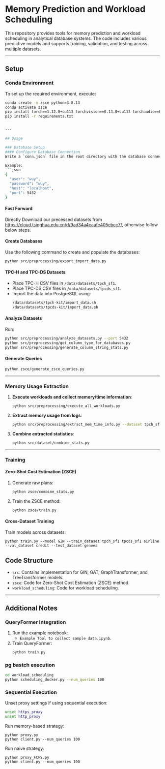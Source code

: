 
# Memory Prediction and Workload Scheduling

This repository provides tools for memory prediction and workload scheduling in analytical database systems. The code includes various predictive models and supports training, validation, and testing across multiple datasets.

---

## Setup

### Conda Environment
To set up the required environment, execute:
```bash
conda create -n zsce python=3.8.13
conda activate zsce
pip install torch==1.12.0+cu113 torchvision==0.13.0+cu113 torchaudio==0.12.0 --extra-index-url https://download.pytorch.org/whl/cu113
pip install -r requirements.txt


---

## Usage

### Database Setup
#### Configure Database Connection
Write a `conn.json` file in the root directory with the database connection details.

Example:
```json
{
  "user": "wuy",
  "password": "wuy",
  "host": "localhost",
  "port": 5432
}
```

#### Fast Forward
Directly Download our precessed datasets from https://cloud.tsinghua.edu.cn/d/9ad34a4caafe405ebcc7/, otherwise follow below steps.



#### Create Databases
Use the following command to create and populate the databases:
```bash
python src/preprocessing/export_import_data.py
```

#### TPC-H and TPC-DS Datasets
- Place TPC-H CSV files in `/data/datasets/tpch_sf1`.
- Place TPC-DS CSV files in `/data/datasets/tpcds_sf1`.
- Import the data into PostgreSQL using:
  ```bash
  /data/datasets/tpch-kit/import_data.sh
  /data/datasets/tpcds-kit/import_data.sh
  ```

#### Analyze Datasets
Run:
```bash
python src/preprocessing/analyze_datasets.py --port 5432
python src/preprocessing/get_column_type_for_databases.py
python src/preprocessing/generate_column_string_stats.py
```

#### Generate Queries
```bash
python zsce/generate_zsce_queries.py
```

---

### Memory Usage Extraction
1. **Execute workloads and collect memory/time information**:
   ```bash
   python src/preprocessing/execute_all_workloads.py
   ```

2. **Extract memory usage from logs**:
   ```bash
   python src/preprocessing/extract_mem_time_info.py --dataset tpch_sf1 tpcds_sf1
   ```

3. **Combine extracted statistics**:
   ```bash
   python src/dataset/combine_stats.py
   ```

---

### Training

#### Zero-Shot Cost Estimation (ZSCE)
1. Generate raw plans:
   ```bash
   python zsce/combine_stats.py
   ```

2. Train the ZSCE method:
   ```bash
   python zsce/train.py
   ```

#### Cross-Dataset Training
Train models across datasets:
```
python train.py --model GIN --train_dataset tpch_sf1 tpcds_sf1 airline --val_dataset credit --test_dataset geneea
```

<!-- #### Heterogeneous Graph
Run:
```bash
python train.py --train_dataset 'tpch_sf1' --test_dataset 'tpcds_sf1'
``` -->

<!-- ---

### Testing Across Machines
1. **Start Docker for PostgreSQL**:
   ```bash
   cd cross_machines/1
   sh start_docker.sh
   ```

2. **Import and execute workloads**:
   ```bash
   python src/preprocessing/import_data.py --port 5422
   python src/preprocessing/execute_all_workloads.py --port 5422 --docker_name my_postgres_2
   ```

--- -->

## Code Structure

- `src`: Contains implementation for GIN, GAT, GraphTransformer, and TreeTransformer models.
- `zsce`: Code for Zero-Shot Cost Estimation (ZSCE) method.
- `workload_scheduling`: Code for workload scheduling.
<!-- - `xgboost`: Code for XGBoost-based predictions. -->
<!-- - `treelstm`: Code for TreeLSTM model. -->
<!-- - `heterogeneous_graph`: Code for the heterogeneous graph-based method. -->

---

## Additional Notes

### QueryFormer Integration
1. Run the example notebook:
   - `Example Tool to collect sample data.ipynb`.
2. Train QueryFormer:
   ```bash
   python train.py
   ```

### pg bastch execution
```bash
cd workload_scheduling
python scheduling_docker.py --num_queries 100
```

### Sequential Execution
Unset proxy settings if using sequential execution:
```bash
unset https_proxy
unset http_proxy
```
Run memory-based strategy:
```
python proxy.py
python client.py --num_queries 100
```

Run naive strategy:
```
python proxy_FCFS.py
python client.py --num_queries 100
```